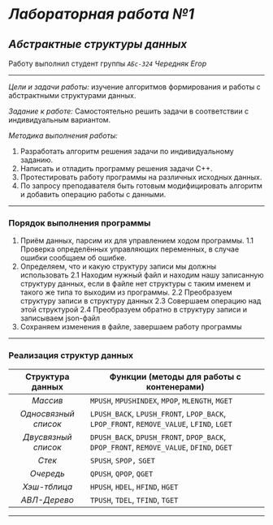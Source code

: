# *Лабораторная работа №1*
## *Абстрактные структуры данных*
Работу выполнил студент группы *`АБс-324`* *Чередняк Егор*

---
*Цели и задачи работы:* изучение алгоритмов формирования и работы с абстрактными структурами данных.

*Задание к работе:* Самостоятельно решить задачи в соответствии с индивидуальным вариантом.

*Методика выполнения работы:*
1. Разработать алгоритм решения задачи по индивидуальному заданию.
2. Написать и отладить программу решения задачи C++.
3. Протестировать работу программы на различных исходных данных.
4. По запросу преподавателя быть готовым модифицировать алгоритм и добавить операцию работы с данными.


---

### Порядок выполнения программы
1. Приём данных, парсим их для управлением ходом программы.
	1.1 Проверка определённых управляющих переменных, в случае ошибки сообщаем об ошибке.
2. Определяем, что и какую структуру записи мы должны использовать
	2.1 Находим нужный файл и находим нашу записанную структуру данных, если в файле нет структуры с таким именем и такого же типа то выходим из программы.
	2.2 Преобразуем структуру записи в структуру данных
	2.3 Совершаем операцию над этой структурой
	2.4 Преобразуем обратно в структуру записи и записываем json-файл
3. Сохраняем изменения в файле, завершаем работу программы

---

### Реализация структур данных

| **Структура данных** | **Функции (методы для работы с контенерами)**                                           |
| :------------------: | --------------------------------------------------------------------------------------- |
|       *Массив*       | `MPUSH`, `MPUSHINDEX`, `MPOP`, `MLENGTH`, `MGET`                                        |
| *Односвязный список* | `LPUSH_BACK`, `LPUSH_FRONT`, `LPOP_BACK`, `LPOP_FRONT`, `REMOVE_VALUE`, `LFIND`, `LGET` |
| *Двусвязный список*  | `DPUSH_BACK`, `DPUSH_FRONT`, `DPOP_BACK`, `DPOP_FRONT`, `REMOVE_VALUE`, `DFIND`, `DGET` |
|        *Стек*        | `SPUSH`, `SPOP,` `SGET`                                                                 |
|      *Очередь*       | `QPUSH`, `QPOP`, `QGET`                                                                 |
|     *Хэш-тблица*     | `HPUSH`, `HDEL`, `HFIND`, `HGET`                                                        |
|     *АВЛ-Дерево*     | `TPUSH`, `TDEL`, `TFIND`, `TGET`                                                        |

---
